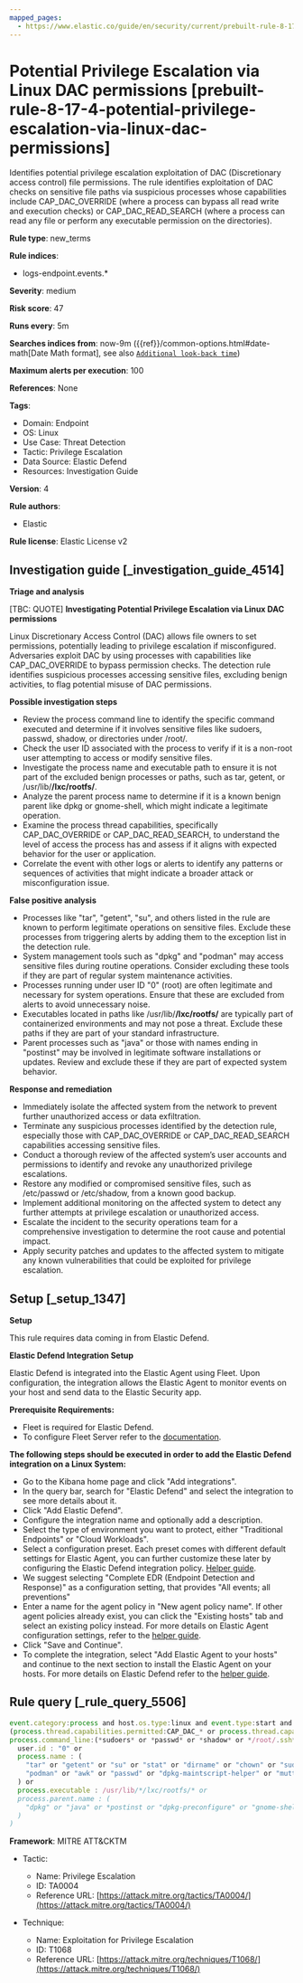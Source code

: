 ```yaml
---
mapped_pages:
  - https://www.elastic.co/guide/en/security/current/prebuilt-rule-8-17-4-potential-privilege-escalation-via-linux-dac-permissions.html
---
```


# Potential Privilege Escalation via Linux DAC permissions [prebuilt-rule-8-17-4-potential-privilege-escalation-via-linux-dac-permissions]

Identifies potential privilege escalation exploitation of DAC (Discretionary access control) file permissions. The rule identifies exploitation of DAC checks on sensitive file paths via suspicious processes whose capabilities include CAP_DAC_OVERRIDE (where a process can bypass all read write and execution checks) or CAP_DAC_READ_SEARCH (where a process can read any file or perform any executable permission on the directories).

**Rule type**: new_terms

**Rule indices**:

* logs-endpoint.events.*

**Severity**: medium

**Risk score**: 47

**Runs every**: 5m

**Searches indices from**: now-9m ({{ref}}/common-options.html#date-math[Date Math format], see also [`Additional look-back time`](docs-content://solutions/security/detect-and-alert/create-detection-rule.md#rule-schedule))

**Maximum alerts per execution**: 100

**References**: None

**Tags**:

* Domain: Endpoint
* OS: Linux
* Use Case: Threat Detection
* Tactic: Privilege Escalation
* Data Source: Elastic Defend
* Resources: Investigation Guide

**Version**: 4

**Rule authors**:

* Elastic

**Rule license**: Elastic License v2

## Investigation guide [_investigation_guide_4514]

**Triage and analysis**

[TBC: QUOTE]
**Investigating Potential Privilege Escalation via Linux DAC permissions**

Linux Discretionary Access Control (DAC) allows file owners to set permissions, potentially leading to privilege escalation if misconfigured. Adversaries exploit DAC by using processes with capabilities like CAP_DAC_OVERRIDE to bypass permission checks. The detection rule identifies suspicious processes accessing sensitive files, excluding benign activities, to flag potential misuse of DAC permissions.

**Possible investigation steps**

* Review the process command line to identify the specific command executed and determine if it involves sensitive files like sudoers, passwd, shadow, or directories under /root/.
* Check the user ID associated with the process to verify if it is a non-root user attempting to access or modify sensitive files.
* Investigate the process name and executable path to ensure it is not part of the excluded benign processes or paths, such as tar, getent, or /usr/lib/**/lxc/rootfs/**.
* Analyze the parent process name to determine if it is a known benign parent like dpkg or gnome-shell, which might indicate a legitimate operation.
* Examine the process thread capabilities, specifically CAP_DAC_OVERRIDE or CAP_DAC_READ_SEARCH, to understand the level of access the process has and assess if it aligns with expected behavior for the user or application.
* Correlate the event with other logs or alerts to identify any patterns or sequences of activities that might indicate a broader attack or misconfiguration issue.

**False positive analysis**

* Processes like "tar", "getent", "su", and others listed in the rule are known to perform legitimate operations on sensitive files. Exclude these processes from triggering alerts by adding them to the exception list in the detection rule.
* System management tools such as "dpkg" and "podman" may access sensitive files during routine operations. Consider excluding these tools if they are part of regular system maintenance activities.
* Processes running under user ID "0" (root) are often legitimate and necessary for system operations. Ensure that these are excluded from alerts to avoid unnecessary noise.
* Executables located in paths like /usr/lib/**/lxc/rootfs/** are typically part of containerized environments and may not pose a threat. Exclude these paths if they are part of your standard infrastructure.
* Parent processes such as "java" or those with names ending in "postinst" may be involved in legitimate software installations or updates. Review and exclude these if they are part of expected system behavior.

**Response and remediation**

* Immediately isolate the affected system from the network to prevent further unauthorized access or data exfiltration.
* Terminate any suspicious processes identified by the detection rule, especially those with CAP_DAC_OVERRIDE or CAP_DAC_READ_SEARCH capabilities accessing sensitive files.
* Conduct a thorough review of the affected system’s user accounts and permissions to identify and revoke any unauthorized privilege escalations.
* Restore any modified or compromised sensitive files, such as /etc/passwd or /etc/shadow, from a known good backup.
* Implement additional monitoring on the affected system to detect any further attempts at privilege escalation or unauthorized access.
* Escalate the incident to the security operations team for a comprehensive investigation to determine the root cause and potential impact.
* Apply security patches and updates to the affected system to mitigate any known vulnerabilities that could be exploited for privilege escalation.


## Setup [_setup_1347]

**Setup**

This rule requires data coming in from Elastic Defend.

**Elastic Defend Integration Setup**

Elastic Defend is integrated into the Elastic Agent using Fleet. Upon configuration, the integration allows the Elastic Agent to monitor events on your host and send data to the Elastic Security app.

**Prerequisite Requirements:**

* Fleet is required for Elastic Defend.
* To configure Fleet Server refer to the [documentation](docs-content://reference/ingestion-tools/fleet/fleet-server.md).

**The following steps should be executed in order to add the Elastic Defend integration on a Linux System:**

* Go to the Kibana home page and click "Add integrations".
* In the query bar, search for "Elastic Defend" and select the integration to see more details about it.
* Click "Add Elastic Defend".
* Configure the integration name and optionally add a description.
* Select the type of environment you want to protect, either "Traditional Endpoints" or "Cloud Workloads".
* Select a configuration preset. Each preset comes with different default settings for Elastic Agent, you can further customize these later by configuring the Elastic Defend integration policy. [Helper guide](docs-content://solutions/security/configure-elastic-defend/configure-an-integration-policy-for-elastic-defend.md).
* We suggest selecting "Complete EDR (Endpoint Detection and Response)" as a configuration setting, that provides "All events; all preventions"
* Enter a name for the agent policy in "New agent policy name". If other agent policies already exist, you can click the "Existing hosts" tab and select an existing policy instead. For more details on Elastic Agent configuration settings, refer to the [helper guide](docs-content://reference/ingestion-tools/fleet/agent-policy.md).
* Click "Save and Continue".
* To complete the integration, select "Add Elastic Agent to your hosts" and continue to the next section to install the Elastic Agent on your hosts. For more details on Elastic Defend refer to the [helper guide](docs-content://solutions/security/configure-elastic-defend/install-elastic-defend.md).


## Rule query [_rule_query_5506]

```js
event.category:process and host.os.type:linux and event.type:start and event.action:exec and
(process.thread.capabilities.permitted:CAP_DAC_* or process.thread.capabilities.effective: CAP_DAC_*) and
process.command_line:(*sudoers* or *passwd* or *shadow* or */root/.ssh*) and not (
  user.id : "0" or
  process.name : (
    "tar" or "getent" or "su" or "stat" or "dirname" or "chown" or "sudo" or "dpkg-split" or "dpkg-deb" or "dpkg" or
    "podman" or "awk" or "passwd" or "dpkg-maintscript-helper" or "mutt_dotlock" or "nscd" or "logger" or "gpasswd"
  ) or
  process.executable : /usr/lib/*/lxc/rootfs/* or
  process.parent.name : (
    "dpkg" or "java" or *postinst or "dpkg-preconfigure" or "gnome-shell"
  )
)
```

**Framework**: MITRE ATT&CKTM

* Tactic:

    * Name: Privilege Escalation
    * ID: TA0004
    * Reference URL: [https://attack.mitre.org/tactics/TA0004/](https://attack.mitre.org/tactics/TA0004/)

* Technique:

    * Name: Exploitation for Privilege Escalation
    * ID: T1068
    * Reference URL: [https://attack.mitre.org/techniques/T1068/](https://attack.mitre.org/techniques/T1068/)



